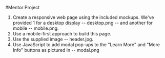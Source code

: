 #Mentor Project

1. Create a responsive web page using the included mockups. We've provided 1 for a desktop display -- desktop.png -- and
 another for mobile -- mobile.png.
2. Use a mobile-first approach to build this page.
3. Use the supplied image -- header.jpg.
4. Use JavaScript to add modal pop-ups to the "Learn More" and "More Info" buttons as pictured in -- modal.png